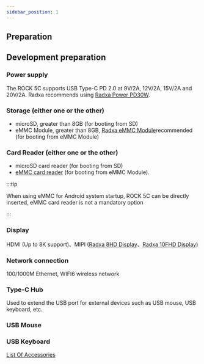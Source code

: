 ```yaml
---
sidebar_position: 1
---
```


## Preparation

## Development preparation

<Tabs queryString="target">

<TabItem value="necessary item" label="necessary">

### Power supply

The ROCK 5C supports USB Type-C PD 2.0 at 9V/2A, 12V/2A, 15V/2A and 20V/2A. Radxa recommends using [Radxa Power PD30W](../../accessories/pd-30w).

### Storage (either one or the other)

- microSD, greater than 8GB (for booting from SD)
- eMMC Module, greater than 8GB, [Radxa eMMC Module](../accessories/emmc_module)recommended (for booting from eMMC Module)

### Card Reader (either one or the other)

- microSD card reader (for booting from SD)
- [eMMC card reader](../accessories/emmc_reader) (for booting from eMMC Module).

:::tip

When using eMMC for Android system startup, ROCK 5C can be directly inserted, eMMC card reader is not a mandatory option

:::

</TabItem>

<TabItem value="non essential" label="Non essential">

### Display

HDMI (Up to 8K support)、MIPI ([Radxa 8HD Display](https://radxa.com/products/accessories/display-8hd)、[Radxa 10FHD Display](https://radxa.com/products/accessories/display-10fhd))

### Network connection

100/1000M Ethernet, WIFI6 wireless network

### Type-C Hub

Used to extend the USB port for external devices such as USB mouse, USB keyboard, etc.

### USB Mouse

### USB Keyboard

</TabItem>

</Tabs>

[List Of Accessories](../../accessories)
